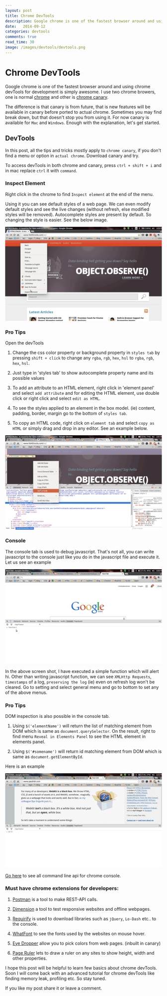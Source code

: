```yaml
---
layout: post
title: Chrome DevTools
description: Google chrome is one of the fastest browser around and using chrome devTools for development is simply awesome.
date:   2014-09-12
categories: devtools
comments: true
read_time: 30
image: /images/devtools/devtools.png
---
```


# Chrome DevTools

Google chrome is one of the fastest browser around and using chrome devTools for development is simply awesome. I use two chrome browers, one is normal <a class="link" target="_blank" href="https://www.google.co.in/chrome/">chrome</a> and other is <a class="link" target="_blank" href="http://www.google.co.in/intl/en/chrome/browser/canary.html">chrome canary</a>.

The difference is that canary is from future, that is new features will be available in canary before ported to actual chrome. Sometimes you may find break down, but that doesn't stop you from using it. For now canary is available for `Mac` and `Windows`. Enough with the explanation, let's get started.

## DevTools

In this post, all the tips and tricks mostly apply to `chrome canary`, if you don't find a menu or option in `actual chrome`. Download canary and try.

To access devTools in both chrome and canary, press `ctrl + shift + i` and in mac replace `ctrl` it with `command`.

### Inspect Element

Right click in the chrome to find `Inspect element` at the end of the menu.

Using it you can see default styles of a web page. We can even modify default styles and see the live changes (without refresh, else modified styles will be removed). Autocomplete styles are present by default. So changing the style is easier. See the below image.

<img class="post-image" src="/images/devtools/Inspect Element.gif" alt="devtool">

### Pro Tips

Open the devTools

1. Change the css color property or background property in `styles tab` by pressing `shift + click` to change any `rgba`, `rgb`, `hex`, `hsl` to `rgba`, `rgb`, `hex`, `hsl`.

2. Just type in 'styles tab' to show autocomplete property name and its possible values

3. To add an attribute to an HTML element, right click in 'element panel' and select `add attribute` and for editing the HTML element, use double click or right click and select `edit as HTML`.

4. To see the styles applied to an element in the box model. (ie) content, padding, border, margin go to the bottom of `styles tab`.

5. To copy an HTML code, right click on `element tab` and select `copy as HTML` or simply drag and drop in any editor. See an example below.

<img class="post-image" src="/images/devtools/copy as html.gif" alt="copy as html">

### Console

The console tab is used to debug javascript. That's not all, you can write
javascript to the console just like you do in the javascript file and execute it. Let us see an example

<img class="post-image" src="/images/devtools/console.gif" alt="writing function in console">

In the above screen shot, I have executed a simple function which will alert hi. Other than writing javascript function, we can see `XMLHttp Requests`, `timestamps` of a log, `preserving the log` (ie) even on refresh log won't be cleared. Go to setting and select general menu and go to bottom to set any of the above menus.

### Pro Tips

<p>DOM inspection is also possible in the console tab.</p>

1. Using `$('elementName')` will return the list of matching element from DOM which is same as `document.querySelector`. On the result, right to find menu `Reveal in Elements Panel` to see the HTML element in elements panel.

2. Using `$('#somename')` will return id matching element from DOM which is same as `document.getElementById`.

Here is an example

<img class="post-image" src="/images/devtools/dom.gif" alt="Dom inspection in console">

<a class="link" target="_blank" href="https://developer.chrome.com/devtools/docs/commandline-api">Go here</a> to see all command line api for chrome console.

### Must have chrome extensions for developers:

1. <a class="link" target="_blank" href="https://chrome.google.com/webstore/detail/postman-rest-client/fdmmgilgnpjigdojojpjoooidkmcomcm?hl=en">Postman</a> is a tool to make REST-API calls.

2. <a class="link" target="_blank" href="https://chrome.google.com/webstore/detail/dimensions-legacy/hdmihohhdcbejdkidbfijmfehjbnmifk?hl=en">Dimension</a> a tool to test responsive websites and offline webpages.

3. <a class="link" target="_blank" href="https://chrome.google.com/webstore/detail/requirify/gajpkncnknlljkhblhllcnnfjpbcmebm?hl=en">Requirify</a> is used to download libraries such as `jQuery`, `Lo-Dash` etc.. to the console.

4. <a class="link" target="_blank" href="https://chrome.google.com/webstore/detail/whatfont/jabopobgcpjmedljpbcaablpmlmfcogm">WhatFont</a> to see the fonts used by the websites on mouse hover.

5. <a class="link" target="_blank" href="https://chrome.google.com/webstore/detail/eye-dropper/hmdcmlfkchdmnmnmheododdhjedfccka">Eye Dropper</a> allow you to pick colors from web pages. (inbuilt in canary)

6. <a class="link" target="_blank" href="https://chrome.google.com/webstore/detail/page-ruler/jlpkojjdgbllmedoapgfodplfhcbnbpn?hl=en">Page Ruler</a> lets to draw a ruler on any sites to show height, width and other properties.

I hope this post will be helpful to learn few basics about chrome devTools. Soon I will come back with an advanced tutorial for chrome devTools like finding memory leak, profiling etc. So stay tuned.

If you like my post share it or leave a comment.
